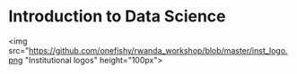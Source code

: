 # Introduction to Data Science

<img src="https://github.com/onefishy/rwanda_workshop/blob/master/inst_logo.png "Institutional logos" height="100px">

